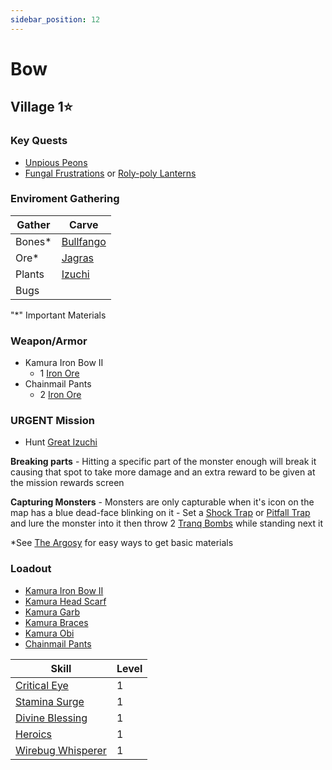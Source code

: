 ```yaml
---
sidebar_position: 12
---
```


# Bow

## Village 1⭐

### Key Quests
 - [Unpious Peons](https://monsterhunterrise.wiki.fextralife.com/Unpious+Peons)
 - [Fungal Frustrations](https://monsterhunterrise.wiki.fextralife.com/Fungal+Frustrations) or [Roly-poly Lanterns](https://monsterhunterrise.wiki.fextralife.com/Roly-poly+Lanterns)
 
### Enviroment Gathering

| Gather | Carve |
|----|----|
| Bones* | [Bullfango](https://monsterhunterrise.wiki.fextralife.com/Bullfango) |
| Ore* | [Jagras](https://monsterhunterrise.wiki.fextralife.com/Jagras) |
| Plants | [Izuchi](https://monsterhunterrise.wiki.fextralife.com/Izuchi) |
| Bugs |

"*" Important Materials

### Weapon/Armor
 - Kamura Iron Bow II
	 - 1 [Iron Ore](https://monsterhunterrise.wiki.fextralife.com/Iron+Ore)
 - Chainmail Pants
	 - 2 [Iron Ore](https://monsterhunterrise.wiki.fextralife.com/Iron+Ore)

### URGENT Mission
 - Hunt [Great Izuchi](https://monsterhunterrise.wiki.fextralife.com/Great+Izuchi)

 **Breaking parts**
    - Hitting a specific part of the monster enough will break it causing that spot to take more damage and an extra reward to be given at the mission rewards screen

 **Capturing Monsters**
    - Monsters are only capturable when it's icon on the map has a blue dead-face blinking on it
    - Set a [Shock Trap](https://monsterhunterrise.wiki.fextralife.com/Shock+Trap) or [Pitfall Trap](https://monsterhunterrise.wiki.fextralife.com/Pitfall+Trap) and lure the monster into it then throw 2 [Tranq Bombs](https://monsterhunterrise.wiki.fextralife.com/Tranq+Bomb) while standing next it

 *See [The Argosy](https://monsterhunterrise.wiki.fextralife.com/The+Argosy) for easy ways to get basic materials

### Loadout
 - [Kamura Iron Bow II](https://monsterhunterrise.wiki.fextralife.com/Kamura+Iron+Bow+II)
 - [Kamura Head Scarf](https://monsterhunterrise.wiki.fextralife.com/Kamura+Head+Scarf)
 - [Kamura Garb](https://monsterhunterrise.wiki.fextralife.com/Kamura+Garb)
 - [Kamura Braces](https://monsterhunterrise.wiki.fextralife.com/Kamura+Braces)
 - [Kamura Obi](https://monsterhunterrise.wiki.fextralife.com/Kamura+Obi)
 - [Chainmail Pants](https://monsterhunterrise.wiki.fextralife.com/Chainmail+Pants)

| Skill | Level |
|---|---|
| [Critical Eye](https://monsterhunterrise.wiki.fextralife.com/Critical+Eye) | 1 |
| [Stamina Surge](https://monsterhunterrise.wiki.fextralife.com/Stamina+Surge) | 1 |
| [Divine Blessing](https://monsterhunterrise.wiki.fextralife.com/Divine+Blessing) | 1 |
| [Heroics](https://monsterhunterrise.wiki.fextralife.com/Heroics) | 1 |
| [Wirebug Whisperer](https://monsterhunterrise.wiki.fextralife.com/Wirebug+Whisperer) | 1 |